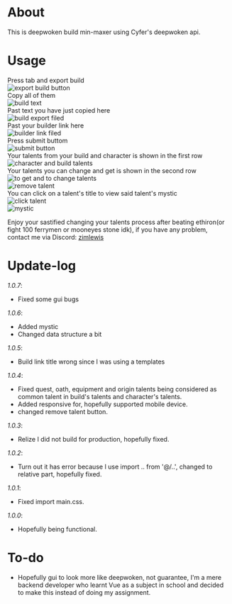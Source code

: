 

# About
This is deepwoken build min-maxer using Cyfer's deepwoken api.

# Usage
Press tab and export build <br />
![export build button](src/assets/export_build_button.png) <br />
Copy all of them <br />
![build text](src/assets/export_text.png) <br />
Past text you have just copied here <br />
![build export filed](src/assets/dw_build_text.png) <br />
Past your builder link here<br />
![builder link filed](src/assets/builder_link.png) <br />
Press submit buttom <br />
![submit button](src/assets/press_submit.png) <br />
Your talents from your build and character is shown in the first row <br />
![character and build talents](src/assets/tut-talents-build-link.png) <br />
Your talents you can change and get is shown in the second row <br />
![to get and to change talents](src/assets/tut-talents-get-change.png) <br />
![remove talent](src/assets/remove_talents.png) <br />
You can click on a talent's title to view said talent's mystic <br />
![click talent](src/assets/click_to_mystic.png) <br />
![mystic](src/assets/mystic.png) <br />

Enjoy your sastified changing your talents process after beating ethiron(or fight 100 ferrymen or mooneyes stone idk), if you have any problem, contact me via Discord: [zimlewis](http://discordapp.com/users/733486464947454034) <br />

# Update-log
*1.0.7*: <br />
 - Fixed some gui bugs

*1.0.6*: <br />
 - Added mystic <br />
 - Changed data structure a bit <br />

*1.0.5*: <br />
 - Build link title wrong since I was using a templates <br />

*1.0.4*: <br />
 - Fixed quest, oath, equipment and origin talents being considered as common talent in build's talents and character's talents. <br />
 - Added responsive for, hopefully supported mobile device. <bt />
 - changed remove talent button. <br />

*1.0.3*:
 - Relize I did not build for production, hopefully fixed. <br />

*1.0.2*:
 - Turn out it has error because I use import .. from '@/..', changed to relative part, hopefully fixed. <br />

*1.0.1*:
 - Fixed import main.css. <br />

*1.0.0*:
 - Hopefully being functional. <br />

# To-do
 - Hopefully gui to look more like deepwoken, not guarantee, I'm a mere backend developer who learnt Vue as a subject in school and decided to make this instead of doing my assignment. <br />

